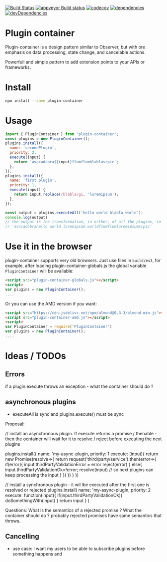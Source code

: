 [![Build Status](https://travis-ci.org/cancerberoSgx/plugin-container.png?branch=master)](https://travis-ci.org/cancerberoSgx/plugin-container) [![appveyor Build status](https://ci.appveyor.com/api/projects/status/w3ynfan159ejobkv/branch/master?svg=true)](https://ci.appveyor.com/project/cancerberoSgx/plugin-container/branch/master) [![codecov](https://codecov.io/gh/cancerberoSgx/plugin-container/branch/master/graph/badge.svg)](https://codecov.io/gh/cancerberoSgx/plugin-container/tree/master/packages/plugin-container/src) [![dependencies](https://david-dm.org/cancerberosgx/plugin-container/status.svg)](https://david-dm.org/cancerberosgx/plugin-container?path=packages/plugin-container) [![devDependencies](https://david-dm.org/cancerberosgx/plugin-container/dev-status.svg)](https://david-dm.org/cancerberosgx/plugin-container-dev?path=packages/plugin-container#info=devDependencies)


# Plugin container

 Plugin-container is a design pattern similar to Observer, but with ore emphasis on data processing, state change, and cancelable actions.   
 
 Powerfull and simple pattern to add extension points to your APIs or frameworks.  

# Install 

```sh
npm install --save plugin-container
```

# Usage

```js
import { PluginContainer } from 'plugin-container';
const plugins = new PluginContainer();
plugins.install({
  name: 'secondPlugin',
  priority: 2,
  execute(input) {
    return `avacadabra${input}flumflumblablasrpic`;
  },
});
plugins.install({
  name: 'first plugin',
  priority: 1,
  execute(input) {
    return input.replace(/blabla/gi, 'loremipsum');
  },
});

const output = plugins.executeAll('hello world blabla world');
console.log(output)
// the output is the transformation, in orther, of all the plugins, in this case:
// 'avacadabrahello world loremipsum worldflumflumloremipsumsrpic'
```

# Use it in the browser

plugin-container supports very old browsers. Just use files in `build/es3`, for example, after loading plugin-container-globals.js the global variable `PluginContainer` will be available: 

```html
<script src="plugin-container-globals.js"></script>
<script>
var plugins = new PluginContainer();
....
``` 

Or you can use the AMD version if you want: 


```html
<script src="https://cdn.jsdelivr.net/npm/almond@0.3.3/almond.min.js"></script>
<script src="plugin-container-amd.js"></script>
<script>
var PluginContainer = require('PluginContainer')
var plugins = new PluginContainer();
....
``` 


# Ideas / TODOs

## Errors

if a plugin.execute throws an exception - what the container should do ? 


## asynchronous plugins

 * executeAll is sync and plugins.execute() must be sync

Proposal: 

// install an asynchronous plugin. If execute returns a promise / thenable - then the ocntainer will wait for it to resolve / reject before executing the next plugins

plugins.install({
  name: 'my-async-plugin,
  priority: 1
  execute: (input){
    return new Promise(resolve=>{
      return request('third/party/service').then(error=>{
        if(error){
          input.thirdPartyValidationError = error
          reject(error)
        }
        else{
          input.thirdPartyValidationOk=!error;
          resolve(input) // so next plugins can keep processing the input
        }
      })
    })
  }
})

// install a synchronous plugin - it wil lbe executed after the first one is resolved or rejected
plugins.install(
  name: 'my-async-plugin,
  priority: 2
  execute: function(input){
    if(input.thirdPartyValidationOk){
      doSomethingWith(input)
    }
    return input
  }
)

Questions: What is the semantics of a rejected promise ? What the container should do ? probably rejected promises have same semantics that throws. 


## Cancelling

* use case: I want my users to be able to subscribe plugins before something happens and  